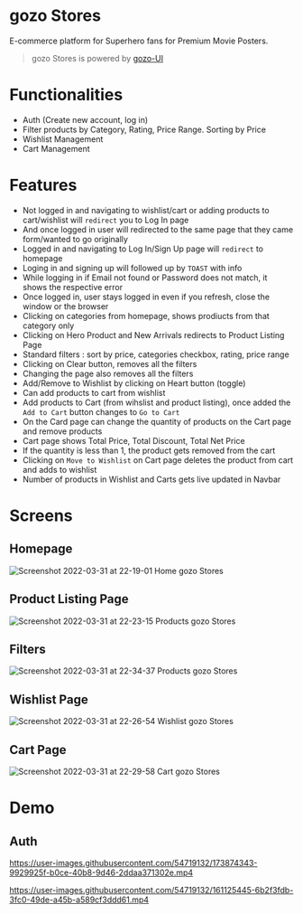 # gozo Stores
E-commerce platform for Superhero fans for Premium Movie Posters.
> gozo Stores is powered by [gozo-UI](https://github.com/maitrakhatri/gozo-UI)
# Functionalities
- Auth (Create new account, log in)
- Filter products by Category, Rating, Price Range. Sorting by Price
- Wishlist Management
- Cart Management
# Features
- Not logged in and navigating to wishlist/cart or adding products to cart/wishlist will `redirect` you to Log In page
- And once logged in user will redirected to the same page that they came form/wanted to go originally
- Logged in and navigating to Log In/Sign Up page will `redirect` to homepage
- Loging in and signing up will followed up by `TOAST` with info
- While logging in if Email not found or Password does not match, it shows the respective error
- Once logged in, user stays logged in even if you refresh, close the window or the browser
- Clicking on categories from homepage, shows prodiucts from that category only
- Clicking on Hero Product and New Arrivals redirects to Product Listing Page
- Standard filters : sort by price, categories checkbox, rating, price range
- Clicking on Clear button, removes all the filters
- Changing the page also removes all the filters
- Add/Remove to Wishlist by clicking on Heart button (toggle)
- Can add products to cart from wishlist
- Add products to Cart (from wihslist and product listing), once added the `Add to Cart` button changes to `Go to Cart`
- On the Card page can change the quantity of products on the Cart page and remove products
- Cart page shows Total Price, Total Discount, Total Net Price
- If the quantity is less than 1, the product gets removed from the cart
- Clicking on `Move to Wishlist` on Cart page deletes the product from cart and adds to wishlist
- Number of products in Wishlist and Carts gets live updated in Navbar
# Screens
## Homepage
![Screenshot 2022-03-31 at 22-19-01 Home gozo Stores](https://user-images.githubusercontent.com/54719132/161123968-6462ce66-a9bc-44f3-a0b4-e15795fa4191.png)
## Product Listing Page
![Screenshot 2022-03-31 at 22-23-15 Products gozo Stores](https://user-images.githubusercontent.com/54719132/161124374-4be56390-8a92-4bde-be71-2c6d6110da1b.png)
## Filters
![Screenshot 2022-03-31 at 22-34-37 Products gozo Stores](https://user-images.githubusercontent.com/54719132/161124481-75b74caa-780a-4167-bc3b-a09688abaf48.png)
## Wishlist Page
![Screenshot 2022-03-31 at 22-26-54 Wishlist gozo Stores](https://user-images.githubusercontent.com/54719132/161124413-461c369a-6ac0-43df-9902-3fd7caf78b3b.png)
## Cart Page
![Screenshot 2022-03-31 at 22-29-58 Cart gozo Stores](https://user-images.githubusercontent.com/54719132/161124436-d4c2c74d-fb72-4320-bb26-8ef61e9061ea.png)
# Demo
## Auth
https://user-images.githubusercontent.com/54719132/173874343-9929925f-b0ce-40b8-9d46-2ddaa371302e.mp4

https://user-images.githubusercontent.com/54719132/161125445-6b2f3fdb-3fc0-49de-a45b-a589cf3ddd61.mp4
